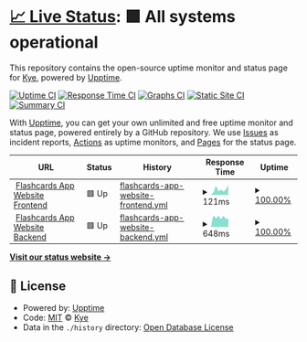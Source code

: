 # [📈 Live Status](https://status.flashcards.kyedev.xyz): <!--live status--> **🟩 All systems operational**

This repository contains the open-source uptime monitor and status page for [Kye](kyedev.xyz), powered by [Upptime](https://github.com/upptime/upptime).

[![Uptime CI](https://github.com/KyeOnDiscord/Flashcard-Website-Uptime/workflows/Uptime%20CI/badge.svg)](https://github.com/KyeOnDiscord/Flashcard-Website-Uptime/actions?query=workflow%3A%22Uptime+CI%22)
[![Response Time CI](https://github.com/KyeOnDiscord/Flashcard-Website-Uptime/workflows/Response%20Time%20CI/badge.svg)](https://github.com/KyeOnDiscord/Flashcard-Website-Uptime/actions?query=workflow%3A%22Response+Time+CI%22)
[![Graphs CI](https://github.com/KyeOnDiscord/Flashcard-Website-Uptime/workflows/Graphs%20CI/badge.svg)](https://github.com/KyeOnDiscord/Flashcard-Website-Uptime/actions?query=workflow%3A%22Graphs+CI%22)
[![Static Site CI](https://github.com/KyeOnDiscord/Flashcard-Website-Uptime/workflows/Static%20Site%20CI/badge.svg)](https://github.com/KyeOnDiscord/Flashcard-Website-Uptime/actions?query=workflow%3A%22Static+Site+CI%22)
[![Summary CI](https://github.com/KyeOnDiscord/Flashcard-Website-Uptime/workflows/Summary%20CI/badge.svg)](https://github.com/KyeOnDiscord/Flashcard-Website-Uptime/actions?query=workflow%3A%22Summary+CI%22)

With [Upptime](https://upptime.js.org), you can get your own unlimited and free uptime monitor and status page, powered entirely by a GitHub repository. We use [Issues](https://github.com/KyeOnDiscord/Flashcard-Website-Uptime/issues) as incident reports, [Actions](https://github.com/KyeOnDiscord/Flashcard-Website-Uptime/actions) as uptime monitors, and [Pages](https://status.flashcards.kyedev.xyz) for the status page.

<!--start: status pages-->
<!-- This summary is generated by Upptime (https://github.com/upptime/upptime) -->
<!-- Do not edit this manually, your changes will be overwritten -->
<!-- prettier-ignore -->
| URL | Status | History | Response Time | Uptime |
| --- | ------ | ------- | ------------- | ------ |
| <img alt="" src="https://icons.duckduckgo.com/ip3/flashcards.kyedev.xyz.ico" height="13"> [Flashcards App Website Frontend](https://flashcards.kyedev.xyz) | 🟩 Up | [flashcards-app-website-frontend.yml](https://github.com/KyeOnDiscord/Flashcard-Website-Uptime/commits/HEAD/history/flashcards-app-website-frontend.yml) | <details><summary><img alt="Response time graph" src="./graphs/flashcards-app-website-frontend/response-time-week.png" height="20"> 121ms</summary><br><a href="https://status-flashcards.kyedev.xyz/history/flashcards-app-website-frontend"><img alt="Response time 117" src="https://img.shields.io/endpoint?url=https%3A%2F%2Fraw.githubusercontent.com%2FKyeOnDiscord%2FFlashcard-Website-Uptime%2FHEAD%2Fapi%2Fflashcards-app-website-frontend%2Fresponse-time.json"></a><br><a href="https://status-flashcards.kyedev.xyz/history/flashcards-app-website-frontend"><img alt="24-hour response time 61" src="https://img.shields.io/endpoint?url=https%3A%2F%2Fraw.githubusercontent.com%2FKyeOnDiscord%2FFlashcard-Website-Uptime%2FHEAD%2Fapi%2Fflashcards-app-website-frontend%2Fresponse-time-day.json"></a><br><a href="https://status-flashcards.kyedev.xyz/history/flashcards-app-website-frontend"><img alt="7-day response time 121" src="https://img.shields.io/endpoint?url=https%3A%2F%2Fraw.githubusercontent.com%2FKyeOnDiscord%2FFlashcard-Website-Uptime%2FHEAD%2Fapi%2Fflashcards-app-website-frontend%2Fresponse-time-week.json"></a><br><a href="https://status-flashcards.kyedev.xyz/history/flashcards-app-website-frontend"><img alt="30-day response time 114" src="https://img.shields.io/endpoint?url=https%3A%2F%2Fraw.githubusercontent.com%2FKyeOnDiscord%2FFlashcard-Website-Uptime%2FHEAD%2Fapi%2Fflashcards-app-website-frontend%2Fresponse-time-month.json"></a><br><a href="https://status-flashcards.kyedev.xyz/history/flashcards-app-website-frontend"><img alt="1-year response time 117" src="https://img.shields.io/endpoint?url=https%3A%2F%2Fraw.githubusercontent.com%2FKyeOnDiscord%2FFlashcard-Website-Uptime%2FHEAD%2Fapi%2Fflashcards-app-website-frontend%2Fresponse-time-year.json"></a></details> | <details><summary><a href="https://status-flashcards.kyedev.xyz/history/flashcards-app-website-frontend">100.00%</a></summary><a href="https://status-flashcards.kyedev.xyz/history/flashcards-app-website-frontend"><img alt="All-time uptime 100.00%" src="https://img.shields.io/endpoint?url=https%3A%2F%2Fraw.githubusercontent.com%2FKyeOnDiscord%2FFlashcard-Website-Uptime%2FHEAD%2Fapi%2Fflashcards-app-website-frontend%2Fuptime.json"></a><br><a href="https://status-flashcards.kyedev.xyz/history/flashcards-app-website-frontend"><img alt="24-hour uptime 100.00%" src="https://img.shields.io/endpoint?url=https%3A%2F%2Fraw.githubusercontent.com%2FKyeOnDiscord%2FFlashcard-Website-Uptime%2FHEAD%2Fapi%2Fflashcards-app-website-frontend%2Fuptime-day.json"></a><br><a href="https://status-flashcards.kyedev.xyz/history/flashcards-app-website-frontend"><img alt="7-day uptime 100.00%" src="https://img.shields.io/endpoint?url=https%3A%2F%2Fraw.githubusercontent.com%2FKyeOnDiscord%2FFlashcard-Website-Uptime%2FHEAD%2Fapi%2Fflashcards-app-website-frontend%2Fuptime-week.json"></a><br><a href="https://status-flashcards.kyedev.xyz/history/flashcards-app-website-frontend"><img alt="30-day uptime 100.00%" src="https://img.shields.io/endpoint?url=https%3A%2F%2Fraw.githubusercontent.com%2FKyeOnDiscord%2FFlashcard-Website-Uptime%2FHEAD%2Fapi%2Fflashcards-app-website-frontend%2Fuptime-month.json"></a><br><a href="https://status-flashcards.kyedev.xyz/history/flashcards-app-website-frontend"><img alt="1-year uptime 100.00%" src="https://img.shields.io/endpoint?url=https%3A%2F%2Fraw.githubusercontent.com%2FKyeOnDiscord%2FFlashcard-Website-Uptime%2FHEAD%2Fapi%2Fflashcards-app-website-frontend%2Fuptime-year.json"></a></details>
| <img alt="" src="https://icons.duckduckgo.com/ip3/flashcardappbackend.kyedev.xyz.ico" height="13"> [Flashcards App Website Backend](https://flashcardappbackend.kyedev.xyz) | 🟩 Up | [flashcards-app-website-backend.yml](https://github.com/KyeOnDiscord/Flashcard-Website-Uptime/commits/HEAD/history/flashcards-app-website-backend.yml) | <details><summary><img alt="Response time graph" src="./graphs/flashcards-app-website-backend/response-time-week.png" height="20"> 648ms</summary><br><a href="https://status-flashcards.kyedev.xyz/history/flashcards-app-website-backend"><img alt="Response time 703" src="https://img.shields.io/endpoint?url=https%3A%2F%2Fraw.githubusercontent.com%2FKyeOnDiscord%2FFlashcard-Website-Uptime%2FHEAD%2Fapi%2Fflashcards-app-website-backend%2Fresponse-time.json"></a><br><a href="https://status-flashcards.kyedev.xyz/history/flashcards-app-website-backend"><img alt="24-hour response time 748" src="https://img.shields.io/endpoint?url=https%3A%2F%2Fraw.githubusercontent.com%2FKyeOnDiscord%2FFlashcard-Website-Uptime%2FHEAD%2Fapi%2Fflashcards-app-website-backend%2Fresponse-time-day.json"></a><br><a href="https://status-flashcards.kyedev.xyz/history/flashcards-app-website-backend"><img alt="7-day response time 648" src="https://img.shields.io/endpoint?url=https%3A%2F%2Fraw.githubusercontent.com%2FKyeOnDiscord%2FFlashcard-Website-Uptime%2FHEAD%2Fapi%2Fflashcards-app-website-backend%2Fresponse-time-week.json"></a><br><a href="https://status-flashcards.kyedev.xyz/history/flashcards-app-website-backend"><img alt="30-day response time 684" src="https://img.shields.io/endpoint?url=https%3A%2F%2Fraw.githubusercontent.com%2FKyeOnDiscord%2FFlashcard-Website-Uptime%2FHEAD%2Fapi%2Fflashcards-app-website-backend%2Fresponse-time-month.json"></a><br><a href="https://status-flashcards.kyedev.xyz/history/flashcards-app-website-backend"><img alt="1-year response time 703" src="https://img.shields.io/endpoint?url=https%3A%2F%2Fraw.githubusercontent.com%2FKyeOnDiscord%2FFlashcard-Website-Uptime%2FHEAD%2Fapi%2Fflashcards-app-website-backend%2Fresponse-time-year.json"></a></details> | <details><summary><a href="https://status-flashcards.kyedev.xyz/history/flashcards-app-website-backend">100.00%</a></summary><a href="https://status-flashcards.kyedev.xyz/history/flashcards-app-website-backend"><img alt="All-time uptime 100.00%" src="https://img.shields.io/endpoint?url=https%3A%2F%2Fraw.githubusercontent.com%2FKyeOnDiscord%2FFlashcard-Website-Uptime%2FHEAD%2Fapi%2Fflashcards-app-website-backend%2Fuptime.json"></a><br><a href="https://status-flashcards.kyedev.xyz/history/flashcards-app-website-backend"><img alt="24-hour uptime 100.00%" src="https://img.shields.io/endpoint?url=https%3A%2F%2Fraw.githubusercontent.com%2FKyeOnDiscord%2FFlashcard-Website-Uptime%2FHEAD%2Fapi%2Fflashcards-app-website-backend%2Fuptime-day.json"></a><br><a href="https://status-flashcards.kyedev.xyz/history/flashcards-app-website-backend"><img alt="7-day uptime 100.00%" src="https://img.shields.io/endpoint?url=https%3A%2F%2Fraw.githubusercontent.com%2FKyeOnDiscord%2FFlashcard-Website-Uptime%2FHEAD%2Fapi%2Fflashcards-app-website-backend%2Fuptime-week.json"></a><br><a href="https://status-flashcards.kyedev.xyz/history/flashcards-app-website-backend"><img alt="30-day uptime 100.00%" src="https://img.shields.io/endpoint?url=https%3A%2F%2Fraw.githubusercontent.com%2FKyeOnDiscord%2FFlashcard-Website-Uptime%2FHEAD%2Fapi%2Fflashcards-app-website-backend%2Fuptime-month.json"></a><br><a href="https://status-flashcards.kyedev.xyz/history/flashcards-app-website-backend"><img alt="1-year uptime 100.00%" src="https://img.shields.io/endpoint?url=https%3A%2F%2Fraw.githubusercontent.com%2FKyeOnDiscord%2FFlashcard-Website-Uptime%2FHEAD%2Fapi%2Fflashcards-app-website-backend%2Fuptime-year.json"></a></details>

<!--end: status pages-->

[**Visit our status website →**](https://status.flashcards.kyedev.xyz)

## 📄 License

- Powered by: [Upptime](https://github.com/upptime/upptime)
- Code: [MIT](./LICENSE) © [Kye](kyedev.xyz)
- Data in the `./history` directory: [Open Database License](https://opendatacommons.org/licenses/odbl/1-0/)
